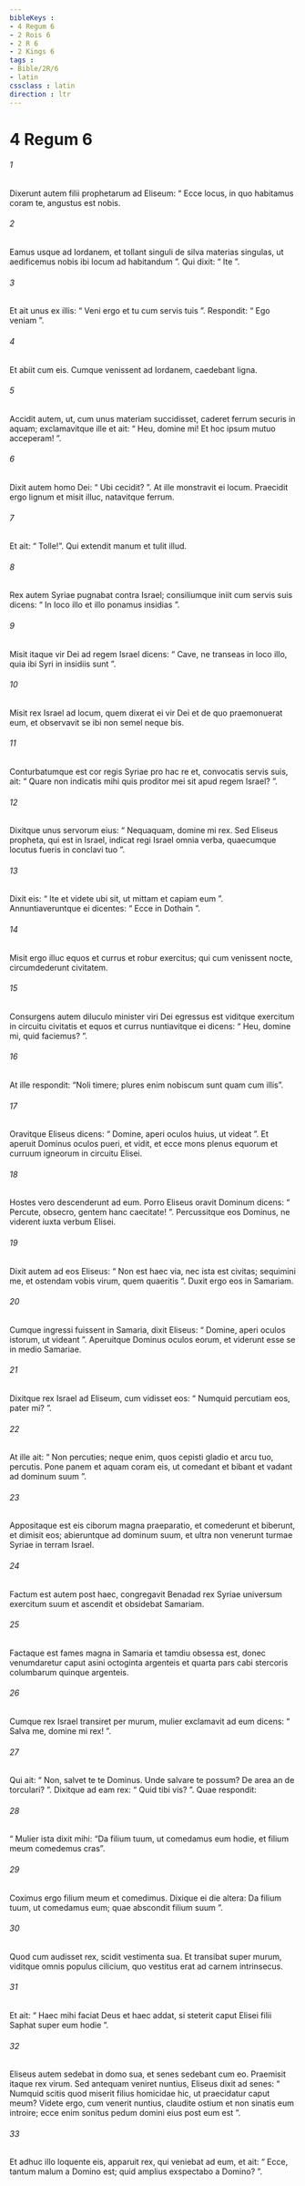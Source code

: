 ```yaml
---
bibleKeys : 
- 4 Regum 6
- 2 Rois 6
- 2 R 6
- 2 Kings 6
tags : 
- Bible/2R/6
- latin
cssclass : latin
direction : ltr
---
```


# 4 Regum 6

###### 1
Dixerunt autem filii prophetarum ad Eliseum: “ Ecce locus, in quo habitamus coram te, angustus est nobis. 
###### 2
Eamus usque ad Iordanem, et tollant singuli de silva materias singulas, ut aedificemus nobis ibi locum ad habitandum ”. Qui dixit: “ Ite ”. 
###### 3
Et ait unus ex illis: “ Veni ergo et tu cum servis tuis ”. Respondit: “ Ego veniam ”. 
###### 4
Et abiit cum eis. Cumque venissent ad Iordanem, caedebant ligna. 
###### 5
Accidit autem, ut, cum unus materiam succidisset, caderet ferrum securis in aquam; exclamavitque ille et ait: “ Heu, domine mi! Et hoc ipsum mutuo acceperam! ”. 
###### 6
Dixit autem homo Dei: “ Ubi cecidit? ”. At ille monstravit ei locum. Praecidit ergo lignum et misit illuc, natavitque ferrum. 
###### 7
Et ait: “ Tolle!”. Qui extendit manum et tulit illud.
###### 8
Rex autem Syriae pugnabat contra Israel; consiliumque iniit cum servis suis dicens: “ In loco illo et illo ponamus insidias ”. 
###### 9
Misit itaque vir Dei ad regem Israel dicens: “ Cave, ne transeas in loco illo, quia ibi Syri in insidiis sunt ”. 
###### 10
Misit rex Israel ad locum, quem dixerat ei vir Dei et de quo praemonuerat eum, et observavit se ibi non semel neque bis.
###### 11
Conturbatumque est cor regis Syriae pro hac re et, convocatis servis suis, ait: “ Quare non indicatis mihi quis proditor mei sit apud regem Israel? ”. 
###### 12
Dixitque unus servorum eius: “ Nequaquam, domine mi rex. Sed Eliseus propheta, qui est in Israel, indicat regi Israel omnia verba, quaecumque locutus fueris in conclavi tuo ”. 
###### 13
Dixit eis: “ Ite et videte ubi sit, ut mittam et capiam eum ”. Annuntiaveruntque ei dicentes: “ Ecce in Dothain ”. 
###### 14
Misit ergo illuc equos et currus et robur exercitus; qui cum venissent nocte, circumdederunt civitatem.
###### 15
Consurgens autem diluculo minister viri Dei egressus est viditque exercitum in circuitu civitatis et equos et currus nuntiavitque ei dicens: “ Heu, domine mi, quid faciemus? ”. 
###### 16
At ille respondit: “Noli timere; plures enim nobiscum sunt quam cum illis”. 
###### 17
Oravitque Eliseus dicens: “ Domine, aperi oculos huius, ut videat ”. Et aperuit Dominus oculos pueri, et vidit, et ecce mons plenus equorum et curruum igneorum in circuitu Elisei.
###### 18
Hostes vero descenderunt ad eum. Porro Eliseus oravit Dominum dicens: “ Percute, obsecro, gentem hanc caecitate! ”. Percussitque eos Dominus, ne viderent iuxta verbum Elisei. 
###### 19
Dixit autem ad eos Eliseus: “ Non est haec via, nec ista est civitas; sequimini me, et ostendam vobis virum, quem quaeritis ”. Duxit ergo eos in Samariam. 
###### 20
Cumque ingressi fuissent in Samaria, dixit Eliseus: “ Domine, aperi oculos istorum, ut videant ”. Aperuitque Dominus oculos eorum, et viderunt esse se in medio Samariae.
###### 21
Dixitque rex Israel ad Eliseum, cum vidisset eos: “ Numquid percutiam eos, pater mi? ”. 
###### 22
At ille ait: “ Non percuties; neque enim, quos cepisti gladio et arcu tuo, percutis. Pone panem et aquam coram eis, ut comedant et bibant et vadant ad dominum suum ”. 
###### 23
Appositaque est eis ciborum magna praeparatio, et comederunt et biberunt, et dimisit eos; abieruntque ad dominum suum, et ultra non venerunt turmae Syriae in terram Israel.
###### 24
Factum est autem post haec, congregavit Benadad rex Syriae universum exercitum suum et ascendit et obsidebat Samariam. 
###### 25
Factaque est fames magna in Samaria et tamdiu obsessa est, donec venumdaretur caput asini octoginta argenteis et quarta pars cabi stercoris columbarum quinque argenteis.
###### 26
Cumque rex Israel transiret per murum, mulier exclamavit ad eum dicens: “ Salva me, domine mi rex! ”. 
###### 27
Qui ait: “ Non, salvet te te Dominus. Unde salvare te possum? De area an de torculari? ”. Dixitque ad eam rex: “ Quid tibi vis? ”. Quae respondit: 
###### 28
“ Mulier ista dixit mihi: “Da filium tuum, ut comedamus eum hodie, et filium meum comedemus cras”. 
###### 29
Coximus ergo filium meum et comedimus. Dixique ei die altera: Da filium tuum, ut comedamus eum; quae abscondit filium suum ”. 
###### 30
Quod cum audisset rex, scidit vestimenta sua. Et transibat super murum, viditque omnis populus cilicium, quo vestitus erat ad carnem intrinsecus. 
###### 31
Et ait: “ Haec mihi faciat Deus et haec addat, si steterit caput Elisei filii Saphat super eum hodie ”.
###### 32
Eliseus autem sedebat in domo sua, et senes sedebant cum eo. Praemisit itaque rex virum. Sed antequam veniret nuntius, Eliseus dixit ad senes: “ Numquid scitis quod miserit filius homicidae hic, ut praecidatur caput meum? Videte ergo, cum venerit nuntius, claudite ostium et non sinatis eum introire; ecce enim sonitus pedum domini eius post eum est ”. 
###### 33
Et adhuc illo loquente eis, apparuit rex, qui veniebat ad eum, et ait: “ Ecce, tantum malum a Domino est; quid amplius exspectabo a Domino? ”.
